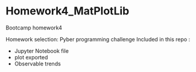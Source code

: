 # Homework4_MatPlotLib
Bootcamp homework4

Homework selection: Pyber programming challenge
Included in this repo : 
  - Jupyter Notebook file
  - plot exported 
  - Observable trends
  
